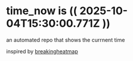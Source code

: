# time_now is (( 2025-10-04T15:30:00.771Z ))

an automated repo that shows the currnent time

inspired by [breakingheatmap](https://github.com/breakingheatmap/breakingheatmap)